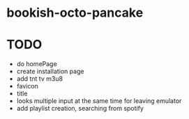 # bookish-octo-pancake

# TODO

- do homePage
- create installation page
- add tnt tv m3u8
- favicon
- title
- looks multiple input at the same time for leaving emulator
- add playlist creation, searching from spotify